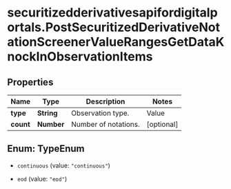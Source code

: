 # securitizedderivativesapifordigitalportals.PostSecuritizedDerivativeNotationScreenerValueRangesGetDataKnockInObservationItems

## Properties

Name | Type | Description | Notes
------------ | ------------- | ------------- | -------------
**type** | **String** | Observation type. | Value | Description | | --- | --- | | continuous | The barrier is observed on a continuous basis (intraday prices are relevant). | | eod | The barrier is observed only at the end of the final auction for the underlying on the relevant exchange (intraday prices are of no relevance). |   | [optional] 
**count** | **Number** | Number of notations. | [optional] 



## Enum: TypeEnum


* `continuous` (value: `"continuous"`)

* `eod` (value: `"eod"`)




